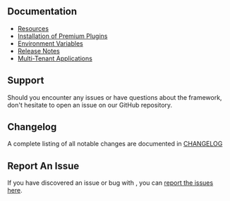 ## Documentation

- [Resources](/wp-framework/resources/)
- [Installation of Premium Plugins](/wp-framework/premium-plugins)
- [Environment Variables](/wp-framework/env)
- [Release Notes](https://github.com/devuri/wp-framework/releases/)
- [Multi-Tenant Applications](/wp-framework/multi-tenant/)

## Support

Should you encounter any issues or have questions about the framework, don't hesitate to open an issue on our GitHub repository.

## Changelog
A complete listing of all notable changes are documented in [CHANGELOG](/wp-framework/changelog/)

## Report An Issue

If you have discovered an issue or bug with , you can [report the issues here](https://github.com/devuri/wp-framework/issues). 
